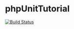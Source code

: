 phpUnitTutorial
===============

[![Build Status](https://travis-ci.org/arielcr/phpUnitTutorial.png)](https://travis-ci.org/arielcr/phpUnitTutorial)
